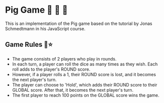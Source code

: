 # Pig Game 🎊 🎊 🎈

This is an implementation of the Pig game based on the tutorial by Jonas Schmedtmann in his JavaScript course.

## Game Rules 🤩⭐

- The game consists of 2 players who play in rounds.
- In each turn, a player can roll the dice as many times as they wish. Each roll adds to the player's ROUND score.
- However, if a player rolls a 1, their ROUND score is lost, and it becomes the next player's turn.
- The player can choose to 'Hold', which adds their ROUND score to their GLOBAL score. After that, it becomes the next player's turn.
- The first player to reach 100 points on the GLOBAL score wins the game.
